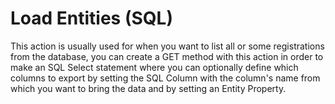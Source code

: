 # Load Entities (SQL)

This action is usually used for when you want to list all or some registrations from the database, you can create a GET method with this action in order to make an SQL Select statement where you can optionally define which columns to export by setting the SQL Column with the column's name from which you want to bring the data and by setting an Entity Property.